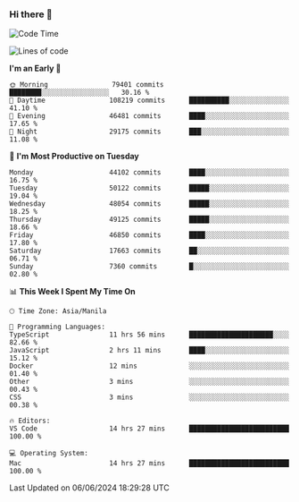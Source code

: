 ### Hi there 👋

<!--START_SECTION:waka-->
![Code Time](http://img.shields.io/badge/Code%20Time-5%2C220%20hrs%207%20mins-blue)

![Lines of code](https://img.shields.io/badge/From%20Hello%20World%20I%27ve%20Written-116.8%20million%20lines%20of%20code-blue)

**I'm an Early 🐤** 

```text
🌞 Morning                79401 commits       ████████░░░░░░░░░░░░░░░░░   30.16 % 
🌆 Daytime                108219 commits      ██████████░░░░░░░░░░░░░░░   41.10 % 
🌃 Evening                46481 commits       ████░░░░░░░░░░░░░░░░░░░░░   17.65 % 
🌙 Night                  29175 commits       ███░░░░░░░░░░░░░░░░░░░░░░   11.08 % 
```
📅 **I'm Most Productive on Tuesday** 

```text
Monday                   44102 commits       ████░░░░░░░░░░░░░░░░░░░░░   16.75 % 
Tuesday                  50122 commits       █████░░░░░░░░░░░░░░░░░░░░   19.04 % 
Wednesday                48054 commits       █████░░░░░░░░░░░░░░░░░░░░   18.25 % 
Thursday                 49125 commits       █████░░░░░░░░░░░░░░░░░░░░   18.66 % 
Friday                   46850 commits       ████░░░░░░░░░░░░░░░░░░░░░   17.80 % 
Saturday                 17663 commits       ██░░░░░░░░░░░░░░░░░░░░░░░   06.71 % 
Sunday                   7360 commits        █░░░░░░░░░░░░░░░░░░░░░░░░   02.80 % 
```


📊 **This Week I Spent My Time On** 

```text
🕑︎ Time Zone: Asia/Manila

💬 Programming Languages: 
TypeScript               11 hrs 56 mins      █████████████████████░░░░   82.66 % 
JavaScript               2 hrs 11 mins       ████░░░░░░░░░░░░░░░░░░░░░   15.12 % 
Docker                   12 mins             ░░░░░░░░░░░░░░░░░░░░░░░░░   01.40 % 
Other                    3 mins              ░░░░░░░░░░░░░░░░░░░░░░░░░   00.43 % 
CSS                      3 mins              ░░░░░░░░░░░░░░░░░░░░░░░░░   00.38 % 

🔥 Editors: 
VS Code                  14 hrs 27 mins      █████████████████████████   100.00 % 

💻 Operating System: 
Mac                      14 hrs 27 mins      █████████████████████████   100.00 % 
```


 Last Updated on 06/06/2024 18:29:28 UTC
<!--END_SECTION:waka-->


<!--
**rad182/rad182** is a ✨ _special_ ✨ repository because its `README.md` (this file) appears on your GitHub profile.

Here are some ideas to get you started:

- 🔭 I’m currently working on ...
- 🌱 I’m currently learning ...
- 👯 I’m looking to collaborate on ...
- 🤔 I’m looking for help with ...
- 💬 Ask me about ...
- 📫 How to reach me: ...
- 😄 Pronouns: ...
- ⚡ Fun fact: ...
-->

